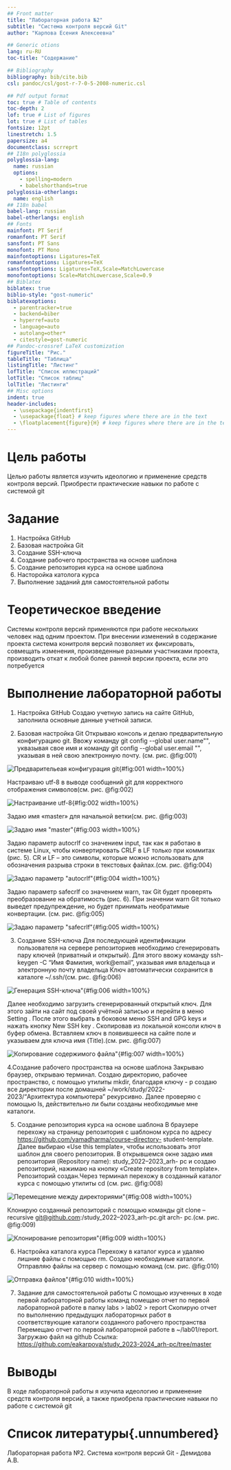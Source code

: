 ```yaml
---
## Front matter
title: "Лабораторная работа №2"
subtitle: "Система контроля версий Git"
author: "Карпова Есения Алексеевна"

## Generic otions
lang: ru-RU
toc-title: "Содержание"

## Bibliography
bibliography: bib/cite.bib
csl: pandoc/csl/gost-r-7-0-5-2008-numeric.csl

## Pdf output format
toc: true # Table of contents
toc-depth: 2
lof: true # List of figures
lot: true # List of tables
fontsize: 12pt
linestretch: 1.5
papersize: a4
documentclass: scrreprt
## I18n polyglossia
polyglossia-lang:
  name: russian
  options:
	- spelling=modern
	- babelshorthands=true
polyglossia-otherlangs:
  name: english
## I18n babel
babel-lang: russian
babel-otherlangs: english
## Fonts
mainfont: PT Serif
romanfont: PT Serif
sansfont: PT Sans
monofont: PT Mono
mainfontoptions: Ligatures=TeX
romanfontoptions: Ligatures=TeX
sansfontoptions: Ligatures=TeX,Scale=MatchLowercase
monofontoptions: Scale=MatchLowercase,Scale=0.9
## Biblatex
biblatex: true
biblio-style: "gost-numeric"
biblatexoptions:
  - parentracker=true
  - backend=biber
  - hyperref=auto
  - language=auto
  - autolang=other*
  - citestyle=gost-numeric
## Pandoc-crossref LaTeX customization
figureTitle: "Рис."
tableTitle: "Таблица"
listingTitle: "Листинг"
lofTitle: "Список иллюстраций"
lotTitle: "Список таблиц"
lolTitle: "Листинги"
## Misc options
indent: true
header-includes:
  - \usepackage{indentfirst}
  - \usepackage{float} # keep figures where there are in the text
  - \floatplacement{figure}{H} # keep figures where there are in the text
---
```


# Цель работы

Целью работы является изучить идеологию и применение средств контроля версий. Приобрести практические навыки по работе с системой git

# Задание

1. Настройка GitHub
2. Базовая настройка Git
3. Создание SSH-ключа
4. Создание рабочего пространства  на основе шаблона
5. Создание репозитория курса  на основе шаблона
6. Насторойка католога курса
7. Выполнение заданий для самостоятельной работы
# Теоретическое введение

Системы контроля версий применяются при работе нескольких человек над одним проектом. При внесении изменений в содержание проекта система конитроля версий позволяет их фиксировать, совмещать изменения, произведенные разными участниками проекта, производить откат к любой более ранней версии проекта, если это потребуется

# Выполнение лабораторной работы

1. Настройка GitHub 
Создаю учетную запись на сайте GitHub, заполнила основные данные учетной записи.

2. Базовая настройка Git 
Открываю консоль и делаю предварительную конфигурацию git. Ввожу команду git config --global user.name"", уквазывая свое имя и команду git config --global user.email "", указывая в ней свою электронную почту. (см. рис. @fig:001)

![Предварительеая конфигурация git](image/1.png){#fig:001 width=100%}

Настраиваю utf-8 в выводе сообщений git для корректного
отображения символов(см. рис. @fig:002)

![Настраивание utf-8](image/2.png){#fig:002 width=100%}

Задаю имя «master» для начальной ветки(см. рис. @fig:003)

![Задаю имя "master"](image/3.png){#fig:003 width=100%}

Задаю параметр autocrlf со значением input, так как я работаю в
системе Linux, чтобы конвертировать CRLF в LF только при
коммитах (рис. 5). CR и LF – это символы, которые можно
использовать для обозначения разрыва строки в текстовых файлах.(см. рис. @fig:004)

![Задаю параметр "autocrlf"](image/4.png){#fig:004 width=100%}

Задаю параметр safecrlf со значением warn, так Git будет
проверять преобразование на обратимость (рис. 6). При значении
warn Git только выведет предупреждение, но будет принимать
необратимые конвертации. (см. рис. @fig:005)

![Задаю параметр "safecrlf"](image/5.png){#fig:005 width=100%}

3. Создание SSH-ключа
Для последующей идентификации пользователя на сервере
репозиториев необходимо сгенерировать пару ключей (приватный и
открытый). Для этого ввожу команду ssh-keygen -C “Имя Фамилия,
work@email”, указывая имя владельца и электронную почту владельца
Ключ автоматически сохранится в каталоге ~/.ssh/(см. рис. @fig:006)

![Генерация SSH-ключа"](image/6.png){#fig:006 width=100%}

Далее необходимо загрузить сгенерированный открытый ключ.
Для этого зайти на сайт под своей учётной записью и перейти в меню
Setting . После этого выбрать в боковом меню SSH and GPG keys и
нажать кнопку New SSH key . Скопировав из локальной консоли ключ в
буфер обмена. Вставляем ключ в появившееся на сайте поле и
указываем для ключа имя (Title).(см. рис. @fig:007)

![Копирование содержимого файла"](image/7.png){#fig:007 width=100%}

4.Создание рабочего пространства на основе шаблона
Закрываю браузер, открываю терминал. Создаю директорию,
рабочее пространство, с помощью утилиты mkdir, благодаря ключу -
p создаю все директории после домашней ~/work/study/2022-
2023/“Архитектура компьютера” рекурсивно. Далее проверяю с
помощью ls, действительно ли были созданы необходимые мне
каталоги.

5. Создание репозитория курса на основе шаблона
В браузере перехожу на страницу репозитория с шаблоном
курса по адресу https://github.com/yamadharma/course-directory-
student-template. Далее выбираю
«Use this template», чтобы использовать этот шаблон для своего
репозитория. В открывшемся окне задаю имя репозитория (Repository name):
study_2022–2023_arh- pc и создаю репозиторий, нажимаю на кнопку
«Create repository from template». Репозиторий создан.Через терминал перехожу в созданный каталог курса с помощью утилиты cd (см. рис. @fig:008)

![Перемещение между директориями"](image/8.png){#fig:008 width=100%}

Клонирую созданный репозиторий с помощью команды git
clone –recursive git@github.com:/study_2022–2023_arh-pc.git arch-
pc.(см. рис. @fig:009)

![Клонирование репозитория"](image/9.png){#fig:009 width=100%}

6. Настройка каталога курса
Перехожу в каталог курса и удаляю лишние файлы с помощью rm. Создаю необходимые каталоги. Отправляю файлы на сервер с помощью команд (см. рис. @fig:010)

![Отправка файлов"](image/10.png){#fig:010 width=100%}

7. Задание для самостоятельной работы
С помощью изученных в ходе первой лабораторной работы команд помещаю
отчет по первой лабораторной работе в папку labs > lab02 > report
Скопирую отчет по выполнению предыдущих лабораторных работ в
соответствующие каталоги созданного рабочего пространства
Перемещаю отчет по первой лабораторной работе в ~/lab01/report.
Загружаю файл на github
Ссылка:
https://github.com/eakarpova/study_2023-2024_arh-pc/tree/master
# Выводы

В ходе лабораторной работы я изучила идеологию и применение средств
контроля версий, а также приобрела практические навыки по работе с системой
git

# Список литературы{.unnumbered}

Лабораторная работа №2. Система контроля версий Git - Демидова А.В.

